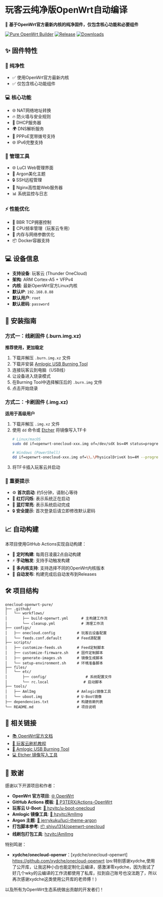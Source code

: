 # 玩客云纯净版OpenWrt自动编译

🚀 **基于OpenWrt官方最新内核的纯净固件，仅包含核心功能和必要组件**

[![Pure OpenWrt Builder](https://github.com/your-username/onecloud-openwrt-pure/actions/workflows/build-openwrt.yml/badge.svg)](https://github.com/your-username/onecloud-openwrt-pure/actions/workflows/build-openwrt.yml)
[![Release](https://img.shields.io/github/v/release/your-username/onecloud-openwrt-pure)](https://github.com/your-username/onecloud-openwrt-pure/releases)
[![Downloads](https://img.shields.io/github/downloads/your-username/onecloud-openwrt-pure/total)](https://github.com/your-username/onecloud-openwrt-pure/releases)

## ✨ 固件特性

### 🎯 纯净性
- ✅ 使用OpenWrt官方最新内核
- ✅ 仅包含核心功能组件

### 💻 核心功能
- 🌐 NAT网络地址转换
- 🔥 防火墙与安全规则
- 📶 DHCP服务器
- 🌍 DNS解析服务
- 🔌 PPPoE宽带拨号支持
- 🌐 IPv6完整支持

### 🔧 管理工具
- 🌐 LuCI Web管理界面
- 🎨 Argon美化主题
- 🔒 SSH远程管理
- 🔋 Nginx高性能Web服务器
- 📊 系统监控与日志

### ⚡ 性能优化
- 🚀 BBR TCP拥塞控制
- 🔋 CPU频率管理（玩客云专用）
- 💾 内存与网络参数优化
- 📦 Docker容器支持

## 💻 设备信息

- **支持设备**: 玩客云 (Thunder OneCloud)
- **架构**: ARM Cortex-A5 + VFPv4
- **内核**: 最新OpenWrt官方Linux内核
- **默认IP**: `192.168.8.88`
- **默认用户**: `root`
- **默认密码**: `password`

## 🚀 安装指南

### 方式一：线刷固件 (.burn.img.xz)

**推荐使用，更加稳定**

1. 下载并解压 `.burn.img.xz` 文件
2. 下载并安装 [Amlogic USB Burning Tool](https://androidmtk.com/download-amlogic-usb-burning-tool)
3. 连接玩客云到电脑（USB线）
4. 让设备进入烧录模式
5. 在Burning Tool中选择解压后的 `.burn.img` 文件
6. 点击开始烧录

### 方式二：卡刷固件 (.img.xz)

**适用于高级用户**

1. 下载并解压 `.img.xz` 文件
2. 使用 `dd` 命令或 [Etcher](https://www.balena.io/etcher/) 将镜像写入TF卡
   ```bash
   # Linux/macOS
   sudo dd if=openwrt-onecloud-xxx.img of=/dev/sdX bs=4M status=progress
   
   # Windows (PowerShell)
   dd if=openwrt-onecloud-xxx.img of=\\.\PhysicalDriveX bs=4M --progress
   ```
3. 将TF卡插入玩客云并启动

### 🚨 重要提示

- ⚙️ **首次启动**: 约5分钟，请耐心等待
- 🔴 **红灯闪烁**: 表示系统正在启动
- 🔵 **蓝灯常亮**: 表示系统启动完成
- 🔒 **安全提示**: 首次登录后请立即修改默认密码

## 📈 自动构建

本项目使用GitHub Actions实现自动构建：

- 📅 **定时构建**: 每周日凌晨2点自动构建
- ⚡ **手动触发**: 支持手动触发构建
- 🎯 **多内核支持**: 支持选择不同的OpenWrt内核版本
- 💾 **自动发布**: 构建完成后自动发布到Releases

## 🛠️ 项目结构

```
onecloud-openwrt-pure/
├── .github/
│   └── workflows/
│       ├── build-openwrt.yml      # 主构建工作流
│       └── cleanup.yml            # 清理工作流
├── configs/
│   ├── onecloud.config          # 玩客云设备配置
│   └── feeds.conf.default       # Feed源配置
├── scripts/
│   ├── customize-feeds.sh       # Feed定制脚本
│   ├── customize-firmware.sh    # 固件定制脚本
│   ├── generate-images.sh       # 镜像生成脚本
│   └── setup-environment.sh     # 环境准备脚本
├── files/
│   └── etc/
│       ├── config/                  # 系统配置文件
│       └── rc.local                # 启动脚本
├── tools/
│   ├── AmlImg                   # Amlogic镜像工具
│   └── uboot.img                # U-Boot镜像
├── dependencies.txt             # 构建依赖列表
└── README.md                    # 项目说明
```




## 🔗 相关链接

- [📚 OpenWrt官方文档](https://openwrt.org/docs/start)
- [🐙 玩客云刷机教程](https://www.right.com.cn/forum/thread-981406-1-1.html)
- [🔧 Amlogic USB Burning Tool](https://androidmtk.com/download-amlogic-usb-burning-tool)
- [💻 Etcher 镜像写入工具](https://www.balena.io/etcher/)


## 🙏 致谢

感谢以下开源项目和作者：

- **OpenWrt 官方项目**: [🌐 OpenWrt](https://github.com/openwrt/openwrt)
- **GitHub Actions 模板**: [🚀 P3TERX/Actions-OpenWrt](https://github.com/P3TERX/Actions-OpenWrt)
- **玩客云 U-Boot**: [🔧 hzyitc/u-boot-onecloud](https://github.com/hzyitc/u-boot-onecloud)
- **Amlogic 镜像工具**: [📎 hzyitc/AmlImg](https://github.com/hzyitc/AmlImg)
- **Argon 主题**: [🎨 jerrykuku/luci-theme-argon](https://github.com/jerrykuku/luci-theme-argon)
- **打包脚本参考**: [📦 shiyu1314/openwrt-onecloud](https://github.com/shiyu1314/openwrt-onecloud)
- **线刷包打包工具**: [hzyitc/AmlImg](https://github.com/hzyitc/AmlImg)

特别鸣谢：
- **xydche/onecloud-openwr**：[xydche/onecloud-openwrt] https://github.com/xydche/onecloud-openwrt
  (ps:特别感谢xydche,使用了公开库，让我这种小白也能定制化云编译，感激涕零xydche，因为我试了好几个wky的云编译的工作流都使用了私库，拉到自己账号也没法跑了，所以再次感谢xydche这类使用公开库的老师傅！)

以及所有为OpenWrt生态系统做出贡献的开发者们！

